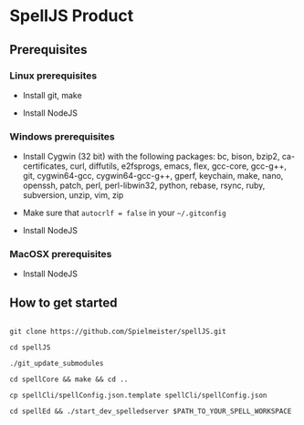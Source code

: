 # SpellJS Product

## Prerequisites

### Linux prerequisites

* Install git, make 


* Install NodeJS

### Windows prerequisites

* Install Cygwin (32 bit) with the following packages: 
bc, bison, bzip2, ca-certificates, curl, diffutils, e2fsprogs, emacs, flex, gcc-core, gcc-g++, git, cygwin64-gcc, 
cygwin64-gcc-g++, gperf, keychain, make, nano, openssh, patch, perl, perl-libwin32, python, rebase, rsync, ruby,
subversion, unzip, vim, zip

* Make sure that `autocrlf = false` in your `~/.gitconfig`

* Install NodeJS

### MacOSX prerequisites

* Install NodeJS


## How to get started

```shell

git clone https://github.com/Spielmeister/spellJS.git

cd spellJS

./git_update_submodules

cd spellCore && make && cd ..

cp spellCli/spellConfig.json.template spellCli/spellConfig.json

cd spellEd && ./start_dev_spelledserver $PATH_TO_YOUR_SPELL_WORKSPACE

```